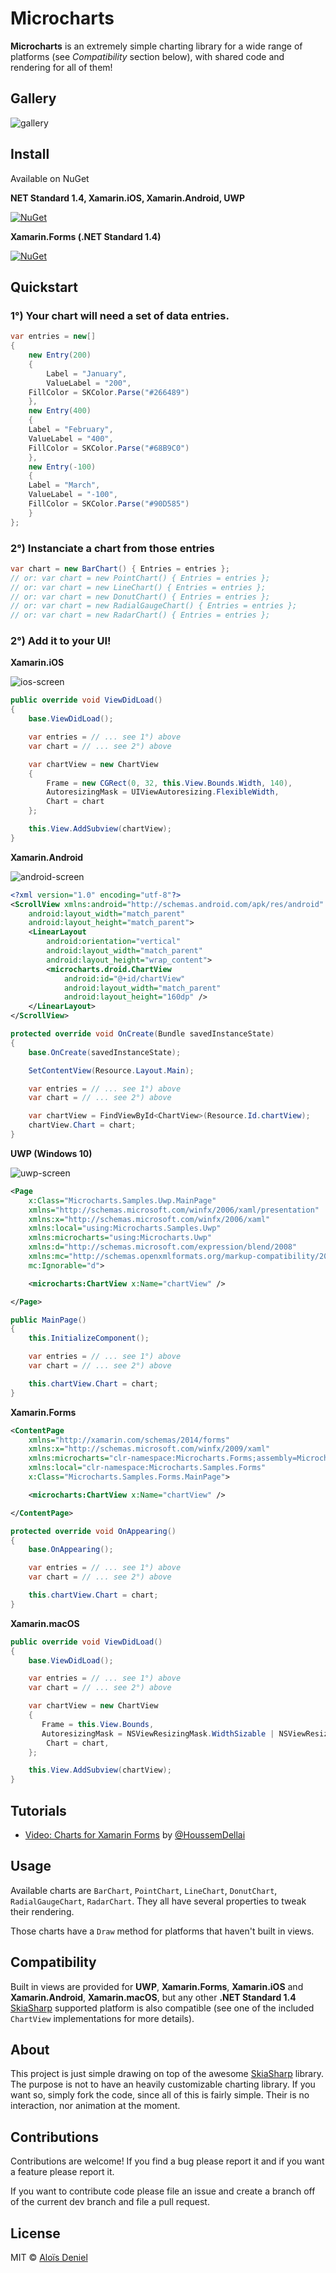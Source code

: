 # Microcharts

**Microcharts** is an extremely simple charting library for a wide range of platforms (see *Compatibility* section below), with shared code and rendering for all of them!

## Gallery
 
![gallery](Documentation/images/Gallery.png)

## Install

Available on NuGet

**NET Standard 1.4, Xamarin.iOS, Xamarin.Android, UWP**

[![NuGet](https://img.shields.io/nuget/v/Microcharts.svg?label=NuGet)](https://www.nuget.org/packages/Microcharts/)


**Xamarin.Forms (.NET Standard 1.4)**

[![NuGet](https://img.shields.io/nuget/v/Microcharts.Forms.svg?label=NuGet)](https://www.nuget.org/packages/Microcharts.Forms/)

## Quickstart

### 1°) Your chart will need a set of data entries.

```csharp
var entries = new[]
{
    new Entry(200)
    {
        Label = "January",
        ValueLabel = "200",
	FillColor = SKColor.Parse("#266489")
    },
    new Entry(400)
    {
	Label = "February",
	ValueLabel = "400",
	FillColor = SKColor.Parse("#68B9C0")
    },
    new Entry(-100)
    {
	Label = "March",
	ValueLabel = "-100",
	FillColor = SKColor.Parse("#90D585")
    }
};
```

### 2°) Instanciate a chart from those entries

```csharp
var chart = new BarChart() { Entries = entries };
// or: var chart = new PointChart() { Entries = entries };
// or: var chart = new LineChart() { Entries = entries };
// or: var chart = new DonutChart() { Entries = entries };
// or: var chart = new RadialGaugeChart() { Entries = entries };
// or: var chart = new RadarChart() { Entries = entries };
```

### 2°) Add it to your UI!

**Xamarin.iOS**

![ios-screen](Documentation/images/iOS-Screenshot.png)

```csharp
public override void ViewDidLoad()
{
    base.ViewDidLoad();

    var entries = // ... see 1°) above
    var chart = // ... see 2°) above

    var chartView = new ChartView
    {
        Frame = new CGRect(0, 32, this.View.Bounds.Width, 140),
        AutoresizingMask = UIViewAutoresizing.FlexibleWidth,
        Chart = chart
    };

	this.View.AddSubview(chartView);
}
```

**Xamarin.Android**

![android-screen](Documentation/images/Android-Screenshot.png)

```xml
<?xml version="1.0" encoding="utf-8"?>
<ScrollView xmlns:android="http://schemas.android.com/apk/res/android"
    android:layout_width="match_parent"
    android:layout_height="match_parent">
    <LinearLayout 
        android:orientation="vertical"
        android:layout_width="match_parent"
        android:layout_height="wrap_content">
        <microcharts.droid.ChartView
            android:id="@+id/chartView"
            android:layout_width="match_parent"
            android:layout_height="160dp" />
    </LinearLayout>
</ScrollView>
```

```csharp
protected override void OnCreate(Bundle savedInstanceState)
{
    base.OnCreate(savedInstanceState);

    SetContentView(Resource.Layout.Main);

    var entries = // ... see 1°) above
    var chart = // ... see 2°) above

    var chartView = FindViewById<ChartView>(Resource.Id.chartView);
    chartView.Chart = chart;
}
```

**UWP (Windows 10)**

![uwp-screen](Documentation/images/UWP-Screenshot.PNG)

```xml
<Page
    x:Class="Microcharts.Samples.Uwp.MainPage"
    xmlns="http://schemas.microsoft.com/winfx/2006/xaml/presentation"
    xmlns:x="http://schemas.microsoft.com/winfx/2006/xaml"
    xmlns:local="using:Microcharts.Samples.Uwp"
    xmlns:microcharts="using:Microcharts.Uwp"
    xmlns:d="http://schemas.microsoft.com/expression/blend/2008"
    xmlns:mc="http://schemas.openxmlformats.org/markup-compatibility/2006"
    mc:Ignorable="d">

    <microcharts:ChartView x:Name="chartView" />

</Page>
```

```csharp
public MainPage()
{
    this.InitializeComponent();

    var entries = // ... see 1°) above
    var chart = // ... see 2°) above

    this.chartView.Chart = chart;
}
```

**Xamarin.Forms**

```xml
<ContentPage 
    xmlns="http://xamarin.com/schemas/2014/forms" 
    xmlns:x="http://schemas.microsoft.com/winfx/2009/xaml" 
    xmlns:microcharts="clr-namespace:Microcharts.Forms;assembly=Microcharts.Forms" 
    xmlns:local="clr-namespace:Microcharts.Samples.Forms" 
    x:Class="Microcharts.Samples.Forms.MainPage">

    <microcharts:ChartView x:Name="chartView" />

</ContentPage>
```

```csharp
protected override void OnAppearing()
{
    base.OnAppearing();

    var entries = // ... see 1°) above
    var chart = // ... see 2°) above

    this.chartView.Chart = chart;
}
```

**Xamarin.macOS**

```csharp
public override void ViewDidLoad()
{
	base.ViewDidLoad();

	var entries = // ... see 1°) above
	var chart = // ... see 2°) above

	var chartView = new ChartView
	{
       Frame = this.View.Bounds,
       AutoresizingMask = NSViewResizingMask.WidthSizable | NSViewResizingMask.HeightSizable,
		Chart = chart,
	};

	this.View.AddSubview(chartView);
}
```

## Tutorials

* [Video: Charts for Xamarin Forms](https://www.youtube.com/watch?v=tmymWdmf1y4) by [@HoussemDellai](https://github.com/HoussemDellai)

## Usage

Available charts are `BarChart`, `PointChart`, `LineChart`, `DonutChart`, `RadialGaugeChart`, `RadarChart`. They all have several properties to tweak their rendering.

Those charts have a `Draw` method for platforms that haven't built in views.

## Compatibility

Built in views are provided for **UWP**, **Xamarin.Forms**, **Xamarin.iOS** and **Xamarin.Android**, **Xamarin.macOS**, but any other **.NET Standard 1.4** [SkiaSharp](https://github.com/mono/SkiaSharp) supported platform is also compatible (see one of the included `ChartView` implementations for more details).

## About

This project is just simple drawing on top of the awesome [SkiaSharp](https://github.com/mono/SkiaSharp) library. The purpose is not to have an heavily customizable charting library. If you want so, simply fork the code, since all of this is fairly simple. Their is no interaction, nor animation at the moment.

## Contributions

Contributions are welcome! If you find a bug please report it and if you want a feature please report it.

If you want to contribute code please file an issue and create a branch off of the current dev branch and file a pull request.

## License

MIT © [Aloïs Deniel](http://aloisdeniel.github.io)
